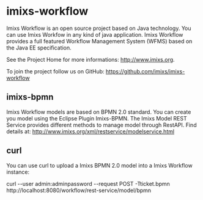 imixs-workflow
==============

Imixs Workflow is an open source project based on Java technology. You can use Imixs Workfow in any kind of java application. Imixs Workflow provides a full featured Workflow Management System (WFMS) based on the Java EE  specification. 

See the Project Home for more informations: http://www.imixs.org. 

To join the project follow us on GitHub: https://github.com/imixs/imixs-workflow

imixs-bpmn
-----------
Imixs Workflow models are based on BPMN 2.0 standard. You can create you model using the
Eclipse Plugin Imixs-BPMN.
The Imixs Model REST Service provides different methods to manage model through RestAPI.
Find details at: http://www.imixs.org/xml/restservice/modelservice.html


curl 
-----
You can use curl to upload a Imixs BPMN 2.0 model into a Imixs Workflow instance:

curl --user admin:adminpassword --request POST -Tticket.bpmn http://localhost:8080/workflow/rest-service/model/bpmn


